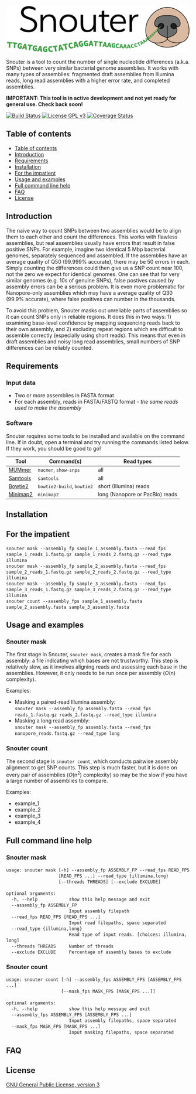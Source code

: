<p align="center"><img src="logo.png" alt="Snouter" width="500"></p>

Snouter is a tool to count the number of single nucleotide differences (a.k.a. SNPs) between very similar bacterial genome assemblies. It works with many types of assemblies: fragmented draft assemblies from Illumina reads, long read assemblies with a higher error rate, and completed assemblies.

__IMPORTANT: This tool is in active development and not yet ready for general use. Check back soon!__

[![Build Status](https://travis-ci.org/rrwick/Snouter.svg?branch=master)](https://travis-ci.org/rrwick/Snouter) [![License GPL v3](https://img.shields.io/badge/license-GPL%20v3-blue.svg)](https://www.gnu.org/licenses/gpl-3.0.en.html) [![Coverage Status](https://coveralls.io/repos/github/rrwick/Snouter/badge.svg?branch=master)](https://coveralls.io/github/rrwick/Snouter?branch=master)



## Table of contents

* [Table of contents](#table-of-contents)
* [Introduction](#introduction)
* [Requirements](#requirements)
* [Installation](#installation)
* [For the impatient](#for-the-impatient)
* [Usage and examples](#usage-and-examples)
* [Full command line help](#full-command-line-help)
* [FAQ](#faq)
* [License](#license)



## Introduction

The naive way to count SNPs between two assemblies would be to align them to each other and count the differences. This works with flawless assemblies, but real assemblies usually have errors that result in false positive SNPs. For example, imagine two identical 5 Mbp bacterial genomes, separately sequenced and assembled. If the assemblies have an average quality of Q50 (99.999% accurate), there may be 50 errors in each. Simply counting the differences could then give us a SNP count near 100, not the zero we expect for identical genomes. One can see that for very similar genomes (e.g. 10s of genuine SNPs), false postives caused by assembly errors can be a serious problem. It is even more problematic for Nanopore-only assemblies which may have a average quality of Q30 (99.9% accurate), where false positives can number in the thousands.

To avoid this problem, Snouter masks out unreliable parts of assemblies so it can count SNPs only in reliable regions. It does this in two ways: 1) examining base-level confidence by mapping sequencing reads back to their own assembly, and 2) excluding repeat regions which are difficult to assemble correctly (especially using short reads). This means that even in draft assemblies and noisy long read assemblies, small numbers of SNP differences can be reliably counted.



## Requirements

### Input data

* Two or more assemblies in FASTA format
* For each assembly, reads in FASTA/FASTQ format - _the same reads used to make the assembly_

### Software

Snouter requires some tools to be installed and available on the command line. If in doubt, open a terminal and try running the commands listed below. If they work, you should be good to go!

| Tool | Command(s) | Read types |
| ---- | -----------| ---------- |
| [MUMmer](http://mummer.sourceforge.net/) | `nucmer`, `show-snps` | all |
| [Samtools](http://www.htslib.org/) | `samtools` | all |
| [Bowtie2](http://bowtie-bio.sourceforge.net/bowtie2/index.shtml) | `bowtie2-build`, `bowtie2` | short (Illumina) reads |
| [Minimap2](https://github.com/lh3/minimap2) | `minimap2` | long (Nanopore or PacBio) reads |



## Installation



## For the impatient

```
snouter mask --assembly_fp sample_1_assembly.fasta --read_fps sample_1_reads_1.fastq.gz sample_1_reads_2.fastq.gz --read_type illumina
snouter mask --assembly_fp sample_2_assembly.fasta --read_fps sample_2_reads_1.fastq.gz sample_2_reads_2.fastq.gz --read_type illumina
snouter mask --assembly_fp sample_3_assembly.fasta --read_fps sample_3_reads_1.fastq.gz sample_3_reads_2.fastq.gz --read_type illumina
snouter count --assembly_fps sample_1_assembly.fasta sample_2_assembly.fasta sample_3_assembly.fasta
```


## Usage and examples

### Snouter mask

The first stage in Snouter, `snouter mask`, creates a mask file for each assembly: a file indicating which bases are not trustworthy. This step is relatively slow, as it involves aligning reads and assessing each base in the assemblies. However, it only needs to be run once per assembly (_O_(n) complexity).

Examples:
* Masking a paired-read Illumina assembly:<br>
`snouter mask --assembly_fp assembly.fasta --read_fps reads_1.fastq.gz reads_2.fastq.gz --read_type illumina`
* Masking a long read assembly:<br>
`snouter mask --assembly_fp assembly.fasta --read_fps nanopore_reads.fastq.gz --read_type long`



### Snouter count

The second stage is `snouter count`, which conducts pairwise assembly alignment to get SNP counts. This step is much faster, but it is done on every pair of assemblies (_O_(n<sup>2</sup>) complexity) so may be the slow if you have a large number of assemblies to compare.

Examples:
* example_1
* example_2
* example_3
* example_4


## Full command line help

### Snouter mask

```
usage: snouter mask [-h] --assembly_fp ASSEMBLY_FP --read_fps READ_FPS
                    [READ_FPS ...] --read_type {illumina,long}
                    [--threads THREADS] [--exclude EXCLUDE]

optional arguments:
  -h, --help            show this help message and exit
  --assembly_fp ASSEMBLY_FP
                        Input assembly filepath
  --read_fps READ_FPS [READ_FPS ...]
                        Input read filepaths, space separated
  --read_type {illumina,long}
                        Read type of input reads. [choices: illumina, long]
  --threads THREADS     Number of threads
  --exclude EXCLUDE     Percentage of assembly bases to exclude
```


### Snouter count

```
usage: snouter count [-h] --assembly_fps ASSEMBLY_FPS [ASSEMBLY_FPS ...]
                     [--mask_fps MASK_FPS [MASK_FPS ...]]

optional arguments:
  -h, --help            show this help message and exit
  --assembly_fps ASSEMBLY_FPS [ASSEMBLY_FPS ...]
                        Input assembly filepaths, space separated
  --mask_fps MASK_FPS [MASK_FPS ...]
                        Input masking filepaths, space separated
```



## FAQ



## License

[GNU General Public License, version 3](https://www.gnu.org/licenses/gpl-3.0.html)
